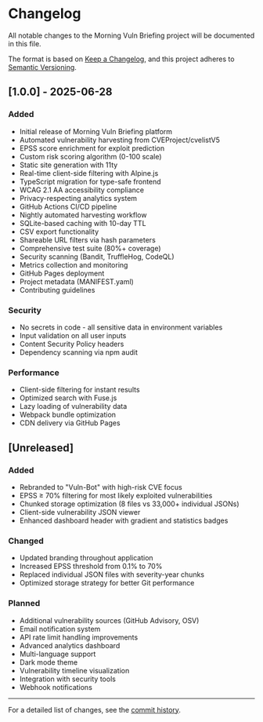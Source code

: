 # Changelog

All notable changes to the Morning Vuln Briefing project will be documented in this file.

The format is based on [Keep a Changelog](https://keepachangelog.com/en/1.0.0/),
and this project adheres to [Semantic Versioning](https://semver.org/spec/v2.0.0.html).

## [1.0.0] - 2025-06-28

### Added
- Initial release of Morning Vuln Briefing platform
- Automated vulnerability harvesting from CVEProject/cvelistV5
- EPSS score enrichment for exploit prediction
- Custom risk scoring algorithm (0-100 scale)
- Static site generation with 11ty
- Real-time client-side filtering with Alpine.js
- TypeScript migration for type-safe frontend
- WCAG 2.1 AA accessibility compliance
- Privacy-respecting analytics system
- GitHub Actions CI/CD pipeline
- Nightly automated harvesting workflow
- SQLite-based caching with 10-day TTL
- CSV export functionality
- Shareable URL filters via hash parameters
- Comprehensive test suite (80%+ coverage)
- Security scanning (Bandit, TruffleHog, CodeQL)
- Metrics collection and monitoring
- GitHub Pages deployment
- Project metadata (MANIFEST.yaml)
- Contributing guidelines

### Security
- No secrets in code - all sensitive data in environment variables
- Input validation on all user inputs
- Content Security Policy headers
- Dependency scanning via npm audit

### Performance
- Client-side filtering for instant results
- Optimized search with Fuse.js
- Lazy loading of vulnerability data
- Webpack bundle optimization
- CDN delivery via GitHub Pages

## [Unreleased]

### Added
- Rebranded to "Vuln-Bot" with high-risk CVE focus
- EPSS ≥ 70% filtering for most likely exploited vulnerabilities
- Chunked storage optimization (8 files vs 33,000+ individual JSONs)
- Client-side vulnerability JSON viewer
- Enhanced dashboard header with gradient and statistics badges

### Changed
- Updated branding throughout application
- Increased EPSS threshold from 0.1% to 70%
- Replaced individual JSON files with severity-year chunks
- Optimized storage strategy for better Git performance

### Planned
- Additional vulnerability sources (GitHub Advisory, OSV)
- Email notification system
- API rate limit handling improvements
- Advanced analytics dashboard
- Multi-language support
- Dark mode theme
- Vulnerability timeline visualization
- Integration with security tools
- Webhook notifications

---

For a detailed list of changes, see the [commit history](https://github.com/wclaytor/vuln-bot/commits/main).
